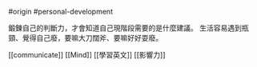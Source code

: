#origin #personal-development

鍛鍊自己的判斷力，才會知道自己現階段需要的是什麼建議。
生活容易遇到瓶頸、覺得自己廢，要嘛大刀闊斧、要嘛好好耍廢。

[[communicate]]
[[Mind]]
[[學習英文]]
[[影響力]]